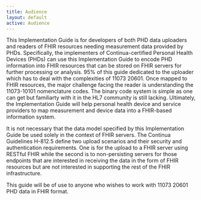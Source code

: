 ```yaml
---
title: Audience
layout: default
active: Audience
---
```


This Implementation Guide is for developers of both PHD data uploaders and readers of FHIR resources needing measurement data provided by PHDs. Specifically, the implementers of Continua-certified Personal Health Devices (PHDs) can use this Implementation Guide to encode PHD information into FHIR resources that can be stored on FHIR servers for further processing or analysis. 95% of this guide dedicated to the uploader which has to deal with the complexities of 11073 20601. Once mapped to FHIR resources, the major challenge facing the reader is understanding the 11073-10101 nomenclature codes. The binary code system is simple as one can get but familiarty with it in the HL7 community is still lacking.  Ultimately, the Implementation Guide will help personal health device and service providers to map measurement and device data into a FHIR-based information system.

It is not necessary that the data model specified by this Implementation Guide be used solely in the context of FHIR servers. The Continua Guidelines H-812.5 define two upload scenarios and their security and authentication requirements. One is for the upload to a FHIR server using RESTful FHIR while the second is to non-persisting servers for those endpoints that are interested in receiving the data in the form of FHIR resources but are not interested in supporting the rest of the FHIR infrastructure.

This guide will be of use to anyone who wishes to work with 11073 20601 PHD data in FHIR format.